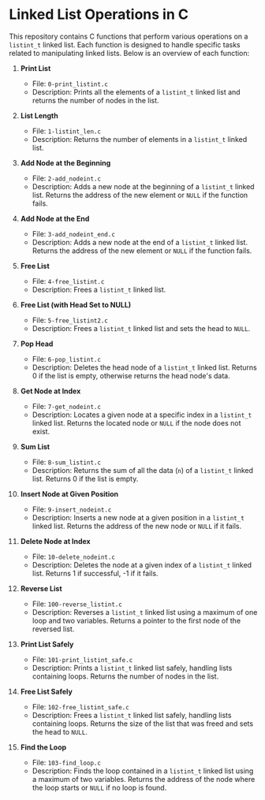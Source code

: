 # Linked List Operations in C

This repository contains C functions that perform various operations on a `listint_t` linked list. Each function is designed to handle specific tasks related to manipulating linked lists. Below is an overview of each function:

1. **Print List**
   - File: `0-print_listint.c`
   - Description: Prints all the elements of a `listint_t` linked list and returns the number of nodes in the list.

2. **List Length**
   - File: `1-listint_len.c`
   - Description: Returns the number of elements in a `listint_t` linked list.

3. **Add Node at the Beginning**
   - File: `2-add_nodeint.c`
   - Description: Adds a new node at the beginning of a `listint_t` linked list. Returns the address of the new element or `NULL` if the function fails.

4. **Add Node at the End**
   - File: `3-add_nodeint_end.c`
   - Description: Adds a new node at the end of a `listint_t` linked list. Returns the address of the new element or `NULL` if the function fails.

5. **Free List**
   - File: `4-free_listint.c`
   - Description: Frees a `listint_t` linked list.

6. **Free List (with Head Set to NULL)**
   - File: `5-free_listint2.c`
   - Description: Frees a `listint_t` linked list and sets the head to `NULL`.

7. **Pop Head**
   - File: `6-pop_listint.c`
   - Description: Deletes the head node of a `listint_t` linked list. Returns 0 if the list is empty, otherwise returns the head node's data.

8. **Get Node at Index**
   - File: `7-get_nodeint.c`
   - Description: Locates a given node at a specific index in a `listint_t` linked list. Returns the located node or `NULL` if the node does not exist.

9. **Sum List**
   - File: `8-sum_listint.c`
   - Description: Returns the sum of all the data (`n`) of a `listint_t` linked list. Returns 0 if the list is empty.

10. **Insert Node at Given Position**
    - File: `9-insert_nodeint.c`
    - Description: Inserts a new node at a given position in a `listint_t` linked list. Returns the address of the new node or `NULL` if it fails.

11. **Delete Node at Index**
    - File: `10-delete_nodeint.c`
    - Description: Deletes the node at a given index of a `listint_t` linked list. Returns 1 if successful, -1 if it fails.

12. **Reverse List**
    - File: `100-reverse_listint.c`
    - Description: Reverses a `listint_t` linked list using a maximum of one loop and two variables. Returns a pointer to the first node of the reversed list.

13. **Print List Safely**
    - File: `101-print_listint_safe.c`
    - Description: Prints a `listint_t` linked list safely, handling lists containing loops. Returns the number of nodes in the list.

14. **Free List Safely**
    - File: `102-free_listint_safe.c`
    - Description: Frees a `listint_t` linked list safely, handling lists containing loops. Returns the size of the list that was freed and sets the head to `NULL`.

15. **Find the Loop**
    - File: `103-find_loop.c`
    - Description: Finds the loop contained in a `listint_t` linked list using a maximum of two variables. Returns the address of the node where the loop starts or `NULL` if no loop is found.

